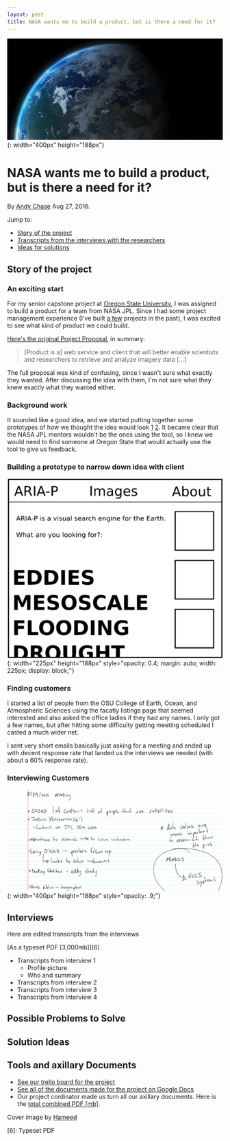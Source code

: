 ```yaml
---
layout: post
title: NASA wants me to build a product, but is there a need for it?
---
```


![Image of Earth](/assets/aria_assets/cover.jpg){: width="400px" height="188px"}

# NASA wants me to build a product, but is there a need for it?

By [Andy Chase](https://andychase.me) Aug 27, 2016.

Jump to:

* [Story of the project](#story-of-the-project)
* [Transcripts from the interviews with the researchers](#interviews)
* [Ideas for solutions](#solution-ideas)

## Story of the project

### An exciting start

For my senior capstone project at [Oregon State University][5], I was assigned to build a product for a team from NASA JPL. Since I had some project management experience (I've built [a few](https://andychase.me#projects) projects in the past), I was excited to see what kind of product we could build.

[Here's the original Project Proposal][1], in summary: 

> [Product is a] web service and client that will better enable scientists and researchers to retrieve and analyze imagery data [...]

The full proposal was kind of confusing, since I wasn't sure what exactly they wanted. After discussing the idea with them, I'm not sure what they knew exactly what they wanted either.

### Background work

It sounded like a good idea, and we started putting together some prototypes of how we thought the idea would look [1] [2]. It became clear that the NASA JPL mentors wouldn't be the ones using the tool, so I knew we would need to find someone at Oregon State that would actually use the tool to give us feedback.

### Building a prototype to narrow down idea with client

![Image of Earth](/assets/aria_assets/prototype_1.png){: width="225px" height="188px" style="opacity: 0.4; margin: auto; width: 225px; display: block;"}



### Finding customers

I started a list of people from the OSU College of Earth, Ocean, and Atmospheric Sciences using the facatly listings page that seemed interested and also asked the office ladies if they had any names. I only got a few names, but after hitting some difficulty getting meeting scheduled I casted a much wider net.

I sent very short emails basically just asking for a meeting and ended up with decent response rate that landed us the interviews we needed (with about a 60% response rate).

### Interviewing Customers

![Image of Earth](/assets/aria_assets/notes_1.png){: width="400px" height="188px" style="opacity: .9;"}




## Interviews

Here are edited transcripts from the interviews

[As a typeset PDF [3,000mb]][6]

* Transcripts from interview 1
	* Profile picture
	* Who and summary
* Transcripts from interview 2
* Transcripts from interview 3
* Transcripts from interview 4

## Possible Problems to Solve

## Solution Ideas

## Tools and axillary Documents

* [See our trello board for the project][2]
* [See all of the documents made for the project on Google Docs][3]
* Our project cordinator made us turn all our axillary documents. Here is the [total combined PDF [mb]][4].

Cover image by <a href="http://hameed.deviantart.com/art/Earth-2-5k-001-143495630" target="_blank">Hameed</a>

[1]: https://archive.fo/26n6v
[2]: https://trello.com/b/nFqdQbeX/todo
[3]: https://drive.google.com/drive/u/0/folders/0B6FTBa9iYPrnWEdIa0VCOGZUZVE
[4]: asfd
[5]: http://oregonstate.edu/
[6]: Typeset PDF